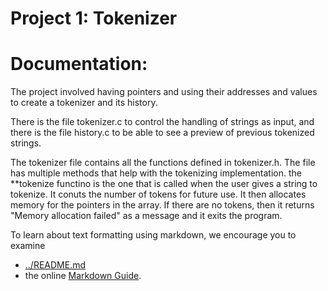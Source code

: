 Project 1: Tokenizer
====================
# Documentation:

The project involved having pointers and using their addresses and values to create a tokenizer and its history.

There is the file tokenizer.c to control the handling of strings as input, and there is the file history.c to be able to see a preview of previous tokenized strings.

The tokenizer file contains all the functions defined in tokenizer.h.
The file has multiple methods that help with the tokenizing implementation. the **tokenize functino is the one that is called when the user gives a string to tokenize. It conuts the number of tokens for future use. It then allocates memory for the pointers in the array. If there are no tokens, then it returns "Memory allocation failed" as a message and it exits the program.


To learn about text formatting using markdown, we encourage you to examine 
 - [../README.md](../README.md)
 - the online [Markdown Guide](https://www.markdownguide.org/).
